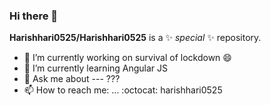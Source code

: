 ### Hi there 👋

**Harishhari0525/Harishhari0525** is a ✨ _special_ ✨ repository.
- 🔭 I’m currently working on survival of lockdown 😄
- 🌱 I’m currently learning Angular JS
- 💬 Ask me about --- ??? 
- 📫 How to reach me: ... :octocat: harishhari0525
